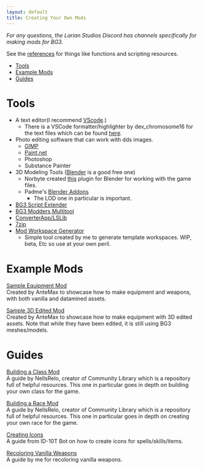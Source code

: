 ```yaml
---
layout: default
title: Creating Your Own Mods
---
```

*For any questions, the Larian Studios Discord has channels specifically for making mods for BG3.*

See the [references](/bg3modresources/reference) for things like functions and scripting resources.

- [Tools](#tools)
- [Example Mods](#example-mods)
- [Guides](#guides)

# Tools
* A text editor(I recommend [VScode](https://code.visualstudio.com/).)
  * There is a VSCode formatter/highlighter by dev_chromosome16 for the text files which can be found [here](https://marketplace.visualstudio.com/items?itemName=chromosome16.bg3-text-support).
* Photo editing software that can work with dds images.
  * [GIMP](https://www.gimp.org/)
  * [Paint.net](https://www.getpaint.net/)
  * Photoshop
  * Substance Painter
* 3D Modeling Tools ([Blender](https://www.blender.org/) is a good free one)
  * Norbyte created [this](https://github.com/Norbyte/dos2de_collada_exporter) plugin for Blender for working with the game files.
  * Padme's [Blender Addons](https://www.nexusmods.com/baldursgate3/mods/346?tab=files)
    * The LOD one in particular is important.
* [BG3 Script Extender](https://github.com/Norbyte/bg3se)
* [BG3 Modders Multitool](https://github.com/ShinyHobo/BG3-Modders-Multitool)
* [ConverterApp/LSLib](https://github.com/Norbyte/lslib)
* [7zip](https://7-zip.org/)
* [Mod Workspace Generator](https://github.com/arkennia/bg3modresources/tree/master/modtemplategen)
  * Simple tool created by me to generate template workspaces. WIP, beta, Etc so use at your own peril.

# Example Mods
[Sample Equipment Mod](https://www.nexusmods.com/baldursgate3/mods/249)  
Created by AnteMax to showcase how to make equipment and weapons, with both vanilla and datamined assets.

[Sample 3D Edited Mod](https://www.nexusmods.com/baldursgate3/mods/400)  
Created by AnteMax to showcase how to make equipment with 3D edited assets. Note that while they have been edited, it is still using BG3 meshes/models.

# Guides
[Building a Class Mod](https://github.com/BG3-Community-Library-Team/BG3-Community-Library/wiki/Building-a-Class-Mod)  
A guide by NellsRelo, creator of Community Library which is a repository full of helpful resources. This one in particular goes in depth on building your own class for the game.

[Building a Race Mod](https://github.com/BG3-Community-Library-Team/BG3-Community-Library/wiki/Building-a-Race-Mod)  
A guide by NellsRelo, creator of Community Library which is a repository full of helpful resources. This one in particular goes in depth on creating your own race for the game.

[Creating Icons](https://docs.google.com/document/d/1yS1l2N8seKlEmp4MxD3WptsEOb8ZmKxIhG3m9MT5GKg/edit)  
A guide from ID-10T Bot on how to create icons for spells/skills/items.

[Recoloring Vanilla Weapons](/bg3modresources/creating/guides/recoloring)  
A guide by me for recoloring vanilla weapons.
